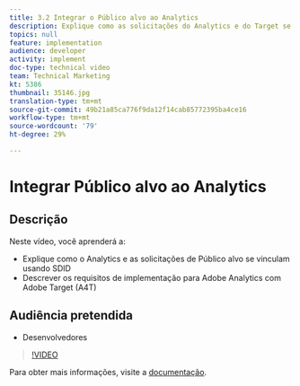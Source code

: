 ```yaml
---
title: 3.2 Integrar o Público alvo ao Analytics
description: Explique como as solicitações do Analytics e do Target se vinculam usando o SDID, Descreva os requisitos de implementação do Adobe Analytics com o Adobe Target (A4T)
topics: null
feature: implementation
audience: developer
activity: implement
doc-type: technical video
team: Technical Marketing
kt: 5386
thumbnail: 35146.jpg
translation-type: tm+mt
source-git-commit: 49b21a85ca776f9da12f14cab85772395ba4ce16
workflow-type: tm+mt
source-wordcount: '79'
ht-degree: 29%

---
```



# Integrar Público alvo ao Analytics

## Descrição

Neste vídeo, você aprenderá a:

* Explique como o Analytics e as solicitações de Público alvo se vinculam usando SDID
* Descrever os requisitos de implementação para Adobe Analytics com Adobe Target (A4T)

## Audiência pretendida

* Desenvolvedores

>[!VIDEO](https://video.tv.adobe.com/v/35146/?quality=12)

Para obter mais informações, visite a [documentação](https://docs.adobe.com/content/help/en/target/using/integrate/a4t/a4timplementation.html).
